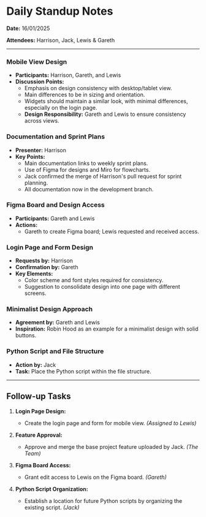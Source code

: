 # Daily Standup Notes

**Date:** 16/01/2025

**Attendees:** Harrison, Jack, Lewis & Gareth

---

### Mobile View Design

- **Participants:** Harrison, Gareth, and Lewis
- **Discussion Points:**
  - Emphasis on design consistency with desktop/tablet view.
  - Main differences to be in sizing and orientation.
  - Widgets should maintain a similar look, with minimal differences, especially on the login page.
  - **Design Responsibility:** Gareth and Lewis to ensure consistency across views.

### Documentation and Sprint Plans

- **Presenter:** Harrison
- **Key Points:**
  - Main documentation links to weekly sprint plans.
  - Use of Figma for designs and Miro for flowcharts.
  - Jack confirmed the merge of Harrison's pull request for sprint planning.
  - All documentation now in the development branch.

### Figma Board and Design Access

- **Participants:** Gareth and Lewis
- **Actions:**
  - Gareth to create Figma board; Lewis requested and received access.

### Login Page and Form Design

- **Requests by:** Harrison
- **Confirmation by:** Gareth
- **Key Elements:**
  - Color scheme and font styles required for consistency.
  - Suggestion to consolidate design into one page with different screens.

### Minimalist Design Approach

- **Agreement by:** Gareth and Lewis
- **Inspiration:** Robin Hood as an example for a minimalist design with solid buttons.

### Python Script and File Structure

- **Action by:** Jack
- **Task:** Place the Python script within the file structure.

---

## Follow-up Tasks

1. **Login Page Design:**
   - Create the login page and form for mobile view. *(Assigned to Lewis)*

2. **Feature Approval:**
   - Approve and merge the base project feature uploaded by Jack. *(The Team)*

3. **Figma Board Access:**
   - Grant edit access to Lewis on the Figma board. *(Gareth)*

4. **Python Script Organization:**
   - Establish a location for future Python scripts by organizing the existing script. *(Jack)*

